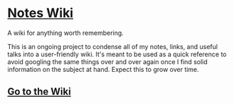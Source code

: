 # [Notes Wiki](https://github.com/itxchy/notes-wiki/wiki)

A wiki for anything worth remembering. 

This is an ongoing project to condense all of my notes, links, and useful talks into a user-friendly wiki. It's meant to be used as a quick reference to avoid googling the same things over and over again once I find solid information on the subject at hand. Expect this to grow over time.

## [Go to the Wiki](https://github.com/itxchy/notes-wiki/wiki)
